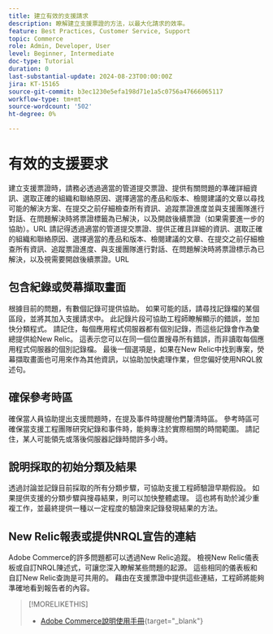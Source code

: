 ```yaml
---
title: 建立有效的支援請求
description: 瞭解建立支援票證的方法，以最大化請求的效率。
feature: Best Practices, Customer Service, Support
topic: Commerce
role: Admin, Developer, User
level: Beginner, Intermediate
doc-type: Tutorial
duration: 0
last-substantial-update: 2024-08-23T00:00:00Z
jira: KT-15165
source-git-commit: b3ec1230e5efa198d71e1a5c0756a47666065117
workflow-type: tm+mt
source-wordcount: '502'
ht-degree: 0%

---
```



# 有效的支援要求

建立支援票證時，請務必透過適當的管道提交票證、提供有關問題的準確詳細資訊、選取正確的組織和聯絡原因、選擇適當的產品和版本、檢閱建議的文章以尋找可能的解決方案、在提交之前仔細檢查所有資訊、追蹤票證進度並與支援團隊進行對話、在問題解決時將票證標籤為已解決，以及開啟後續票證（如果需要進一步的協助）。&#x200B;URL 請記得透過適當的管道提交票證、提供正確且詳細的資訊、選取正確的組織和聯絡原因、選擇適當的產品和版本、檢閱建議的文章、在提交之前仔細檢查所有資訊、追蹤票證進度、與支援團隊進行對話、在問題解決時將票證標示為已解決，以及視需要開啟後續票證。&#x200B;URL

## 包含紀錄或熒幕擷取畫面

根據目前的問題，有數個記錄可提供協助。 如果可能的話，請尋找記錄檔的某個區段，並將其加入支援請求中。 此記錄片段可協助工程師瞭解顯示的錯誤，並加快分類程式。 請記住，每個應用程式伺服器都有個別記錄，而這些記錄會作為彙總提供給New Relic。  這表示您可以在同一個位置搜尋所有錯誤，而非讀取每個應用程式伺服器的個別記錄檔。 最後一個選項是，如果在New Relic中找到專案，熒幕擷取畫面也可用來作為其他資訊，以協助加快處理作業，但您偏好使用NRQL敘述句。

## 確保參考時區

確保當人員協助提出支援問題時，在提及事件時提醒他們釐清時區。 參考時區可確保當支援工程團隊研究紀錄和事件時，能夠專注於實際相關的時間範圍。 請記住，某人可能領先或落後伺服器記錄時間許多小時。

## 說明採取的初始分類及結果

透過討論並記錄目前採取的所有分類步驟，可協助支援工程師驗證早期假設。 如果提供支援的分類步驟與搜尋結果，則可以加快整體處理。 這也將有助於減少重複工作，並最終提供一種以一定程度的驗證來記錄發現結果的方法。

## New Relic報表或提供NRQL宣告的連結

Adobe Commerce的許多問題都可以透過New Relic追蹤。 檢視New Relic儀表板或自訂NRQL陳述式，可讓您深入瞭解某些問題的起源。 這些相同的儀表板和自訂New Relic查詢是可共用的。 藉由在支援票證中提供這些連結，工程師將能夠準確地看到報告者的內容。

>[!MORELIKETHIS]
> 
> - [Adobe Commerce說明使用手冊](https://experienceleague.adobe.com/en/docs/commerce-knowledge-base/kb/help-center-guide/magento-help-center-user-guide){target="_blank"}
